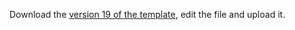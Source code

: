  Download the <a href="https://github.com/ocelhay/como/blob/v19/Template_CoMoCOVID-19App_v19.xlsx" target="_blank">version 19 of the template</a>, edit the file and upload it.
